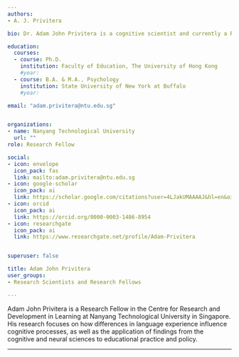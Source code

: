 ```yaml
---
authors:
- A. J. Privitera

bio: Dr. Adam John Privitera is a cognitive scientist and currently a Research Fellow in the Centre for Research and Development in Learning (CRADLE).

education:
  courses:
  - course: Ph.D.
    institution: Faculty of Education, The University of Hong Kong
    #year:
  - course: B.A. & M.A., Psychology
    institution: State University of New York at Buffalo
    #year: 

email: "adam.privitera@ntu.edu.sg"


organizations:
- name: Nanyang Technological University
  url: ""
role: Research Fellow

social:
- icon: envelope
  icon_pack: fas
  link: mailto:adam.privitera@ntu.edu.sg
- icon: google-scholar
  icon_pack: ai
  link: https://scholar.google.com/citations?user=4LJakUMAAAAJ&hl=en&oi=ao
- icon: orcid
  icon_pack: ai
  link: https://orcid.org/0000-0003-1486-8954
- icon: researchgate
  icon_pack: ai
  link: https://www.researchgate.net/profile/Adam-Privitera


superuser: false

title: Adam John Privitera
user_groups:
- Research Scientists and Research Fellows

---
```

Adam John Privitera is a Research Fellow in the Centre for Research and Development in Learning at Nanyang Technological University in Singapore. His research focuses on how differences in language experience influence cognitive processes, as well as the application of findings from the cognitive and neural sciences to educational practice and policy.

--- 
